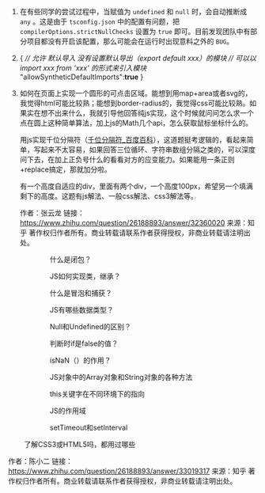 1. 在有些同学的尝试过程中，当赋值为 `undefined` 和 `null` 时，会自动推断成 `any` 。这是由于 `tsconfig.json` 中的配置有问题，把 `compilerOptions.strictNullChecks` 设置为 `true` 即可。目前发现团队中有部分项目都没有开启该配置，那么可能会在运行时出现意料之外的 `BUG`。

2. {  *// 允许 默认导入 没有设置默认导出（export default xxx）的模块*  *// 可以以 import xxx from 'xxx' 的形式来引入模块* "allowSyntheticDefaultImports":**true** }

3. 如何在页面上实现一个圆形的可点击区域。能想到用map+area或者svg的，我觉得html可能比较熟；能想到border-radius的，我觉得css可能比较熟。如果实在想不出来什么，我就引导他回答纯js实现，这个时候就问问怎么求一个点在圆上这种简单算法，加上js的Math几个api，怎么获取鼠标坐标什么的。

   用js实现千位分隔符（[千位分隔符_百度百科](https://link.zhihu.com/?target=http%3A//baike.baidu.com/view/3468964.htm%3Ffr%3Daladdin)），这道题挺考逻辑的，看起来简单，写起来不太容易，如果回答三位循环、字符串数组分隔之类的，可以深度问下去，在加上正负号什么的看看对方的应变能力。如果能用一条正则+replace搞定，那就加分啦。

   有一个高度自适应的div，里面有两个div，一个高度100px，希望另一个填满剩下的高度。这题有js解法、一般css解法、css3解法等。

   

   作者：张云龙
   链接：https://www.zhihu.com/question/26188893/answer/32360020
   来源：知乎
   著作权归作者所有。商业转载请联系作者获得授权，非商业转载请注明出处。

　　　　　　什么是闭包？

　　　　　　JS如何实现类，继承？

　　　　　　什么是冒泡和捕获？

　　　　　　JS有哪些数据类型？

　　　　　　Null和Undefined的区别？

　　　　　　判断时if是false的值？

　　　　　　isNaN（）的作用？

　　　　　　JS对象中的Array对象和String对象的各种方法

　　　　　　this关键字在不同环境下的指向

　　　　　　JS的作用域

　　　　　　setTimeout和setInterval

　　           了解CSS3或HTML5吗，都用过哪些



作者：陈小二
链接：https://www.zhihu.com/question/26188893/answer/33019317
来源：知乎
著作权归作者所有。商业转载请联系作者获得授权，非商业转载请注明出处。